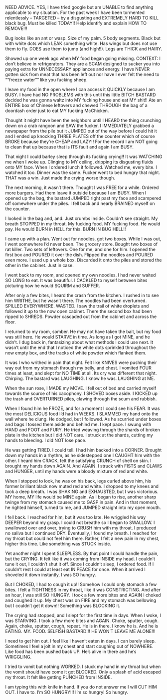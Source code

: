NEED ADVICE. YES, I have tried google but am UNABLE to find anything applicable to my situation. For the past week I have been tormented relentlessly – TARGETED – by a disgusting and EXTREMELY HARD TO KILL black bug. Must be killed TODAY!! Help identify and explain HOW TO REMOVE!!!

Bug looks like an ant or wasp. Size of my palm. 5 body segments. Black but with white dots which LEAK something white. Has wings but does not use them to fly. DOES use them to jump (and high!!). Legs are THICK and HAIRY.

Showed up one week ago when MY food began going missing. CONTEXT: I don’t believe in refrigerators. They are a SCAM designed to sucker you into paying extra for UNNECESSARY appliances and energy. I have NEVER gotten sick from meat that has been left out nor have I ever felt the need to ““freeze water”” like you fucking sheep. 

I leave my food in the open where I can access it QUICKLY because I am BUSY. I have had NO PROBLEMS with this until this little BITCH BASTARD decided he was gonna waltz into MY fucking house and eat MY shit!! Ate an ENTIRE box of Chinese leftovers and chewed THROUGH the bag of a doordash order just to eat MY fucking McChicken.

Thought it might have been the neighbors until I HEARD the thing crunching down on a crab rangoon and SAW the fucker. I IMMEDIATELY grabbed a newspaper from the pile but it JUMPED out of the way before I could hit it and I ended up knocking THREE PLATES off the counter which of course BROKE because they’re CHEAP and LAZY!! For the record I am NOT going to clean that up because that is ITS fault and again I am BUSY.

That night I could barley sleep through its fucking crying!! It was WATCHING me when I woke up. Clinging to MY ceiling, dripping its disgusting fluids onto MY face. When I ordered lunch it followed. Watched me, every bite. I watched it too. Dinner was the same. Fucker went to bed hungry that night. THAT was a win. Just made the crying worse though.

The next morning, it wasn’t there. Thought I was FREE for a while. Ordered more burgers. Had them leave it outside because I am BUSY. When I opened up the bag, the bastard JUMPED right past my face and scampered off somewhere under the piles. I fell back and nearly BRAINED myself on the counter.

I looked in the bag and, and. Just crumbs inside. Couldn’t see straight. My breath STOPPED in my throat. My fucking food. MY fucking food. He would pay. He would BURN in HELL for this. BURN IN BUG HELL!!

I came up with a plan. Went out for noodles, got two boxes. While I was out, I went somewhere I’d never been. The grocery store. Bought two boxes of rat killer. Two sets of leftovers. One for me, and one for him. I opened the first box and POURED it over the dish. Flipped the noodles and POURED even more. I used up a whole box. Discarded it onto the piles and stored the other in the cabinet. Just in case.

I went back to my room, and opened my own noodles. I had never waited SO LONG to eat. It was beautiful. I CACKLED to myself between bites picturing how he would SQUIRM and SUFFER.

After only a few bites, I heard the crash from the kitchen. I rushed in to see him WRITHE, but he wasn’t there. The noodles had been overturned. SPILLED EVERYWHERE. WASTED. I saw the trail of white droplets and followed it up to the now open cabinet. There the second box had been ripped to SHREDS. Powder cascaded out from the cabinet and across the floor. 

I returned to my room, somber. He may not have taken the bait, but my food was still here. He would STARVE in time. As long as I got MINE, and he didn’t. I dug back in, fantasizing about what methods I could use next. It wasn’t until the end that I noticed the white dots sprinkled throughout the now empty box, and the tracks of white powder which flanked them.

It was I who writhed in pain that night. Felt like KNIVES were pushing their way out from my stomach through my belly, and chest. I vomited FOUR times at least, and slept for NO TIME at all. Its cry was different that night. Chirping. The bastard was LAUGHING. I know he was. LAUGHING at ME. 

When the sun rose, I MADE my MOVE. I fell out of bed and carried myself towards the source of his cacophony. I SHOVED boxes aside. I KICKED up the trash and OVERTURNED piles, clawing through the scum and rubbish. 

When I found him he FROZE, and for a moment I could see his FEAR. It was the most DELICIOUS food I’d had in WEEKS. I SLAMMED my hand onto the wall where he clung. He dodged, but I followed. As he scurried under boxes and bags I tossed them aside and behind me. I kept pace. I swung with HAND and FOOT and FURY. He tried weaving through the shards of broken plate in the kitchen but I did NOT care. I struck at the shards, cutting my hands to bleeding. I did NOT lose pace.

He was getting TIRED. I could tell. I had him backed into a CORNER. Brought down my hands in a rhythm, as he sidestepped one I CAUGHT him with the other. I heard him CRACK, felt the satisfying CRUNCH of shell on skin. I brought my hands down AGAIN. And AGAIN. I struck with FISTS and CLAWS and HUNGER, until my hands were a bloody mixture of red and white.

When I stopped to look, he was on his back, legs curled above him, his former brilliant black now muted red and white. I dropped to my knees and took a deep breath. I was SHAKING and EXHAUSTED, but I was victorious. MY home, MY life would be MINE again. As I began to rise, another sharp twinge from my stomach caused me to GASP in pain. And in that moment, he righted himself, turned to me, and JUMPED straight into my open mouth.

I fell back. I reached for him, but it was too late. He wriggled his way DEEPER beyond my grasp. I could not breathe so I began to SWALLOW. I swallowed over and over, trying to CRUSH him with my throat. I produced no saliva but I continued DRY. Eventually, I found my breath. I reached for my throat but could not feel him there. Rather, I felt a new pain in my chest, higher this time. Like something was STUCK inside.

Yet another night I spent SLEEPLESS. By that point I could handle the pain, but the CRYING. It felt like it was coming from INSIDE my head. I couldn’t tune it out, I couldn’t shut it off. Since I couldn’t sleep, I ordered food. If I couldn’t rest I could at least eat IN PEACE for once. When it arrived I shoveled it down instantly, I was SO hungry. 

But I CHOKED, I had to cough it up!! Somehow I could only stomach a few bites. I felt a TIGHTNESS in my throat, like it was CONSTRICTING. And after an hour, I was still SO HUNGRY. I took a few more bites and AGAIN I choked and coughed it up. My chest was on FIRE and my stomach was bellowing but I couldn’t get it down!! Something was BLOCKING it.

The crying had stopped, and I slept for the first time in days. When I woke, I was STARVING. I took a few more bites and AGAIN. Choke, sputter, cough. Again, choke, sputter, cough, repeat. He is in there. I know he is. And he is EATING. MY. FOOD. SELFISH BASTARD!!! HE WON’T LEAVE ME ALONE!!!

I need to get him out. I feel like I haven’t eaten in days. I can barely sleep. Sometimes I feel a jolt in my chest and start coughing out of NOWHERE. Like food has been pushed back UP. He’s alive in there and he’s WRIGGLING.

I tried to vomit but nothing WORKED. I stuck my hand in my throat but when the vomit should have come it got BLOCKED. Only a splash of acid escaped my throat. It felt like getting PUNCHED from INSIDE. 

I am typing this with knife in hand. If you do not answer me I will CUT HIM OUT. I have to. I’m SO HUNGRY!!! I’m so hungry! So hungry.